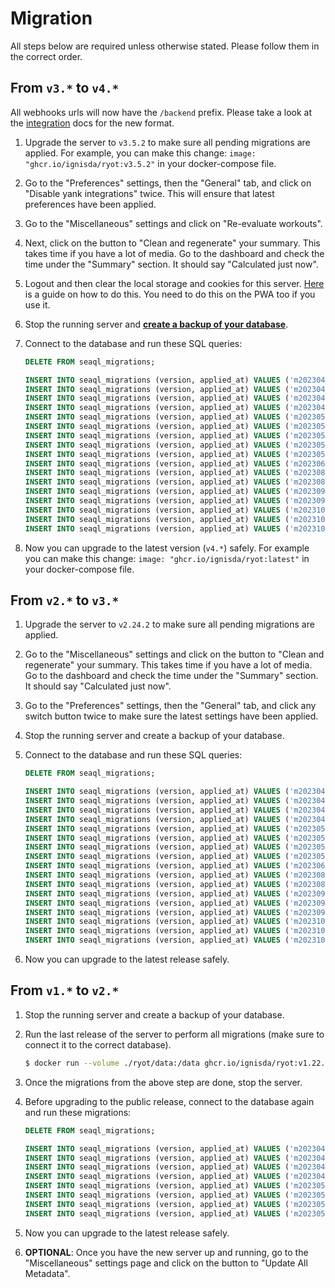 # Migration

All steps below are required unless otherwise stated. Please follow them in the correct
order.

## From `v3.*` to `v4.*`

All webhooks urls will now have the `/backend` prefix. Please take a look at the
[integration](./integrations#sink-plugins) docs for the new format.

1. Upgrade the server to `v3.5.2` to make sure all pending migrations are applied. For example,
   you can make this change: `image: "ghcr.io/ignisda/ryot:v3.5.2"` in your docker-compose file.

2. Go to the "Preferences" settings, then the "General" tab, and click on "Disable yank
   integrations" twice. This will ensure that latest preferences have been applied.

3. Go to the "Miscellaneous" settings and click on "Re-evaluate workouts".

4. Next, click on the button to "Clean and regenerate" your summary. This takes time if
   you have a lot of media. Go to the dashboard and check the time under the "Summary"
   section. It should say "Calculated just now".

5. Logout and then clear the local storage and cookies for this server.
   [Here](https://intercom.help/scoutpad/en/articles/3478364-how-to-clear-local-storage-of-web-browser)
   is a guide on how to do this. You need to do this on the PWA too if you use it.

6. Stop the running server and [**create a backup of your database**](https://simplebackups.com/blog/docker-postgres-backup-restore-guide-with-examples/).

7. Connect to the database and run these SQL queries:
   ```sql
   DELETE FROM seaql_migrations;

   INSERT INTO seaql_migrations (version, applied_at) VALUES ('m20230410_create_metadata', 1684693316);
   INSERT INTO seaql_migrations (version, applied_at) VALUES ('m20230413_create_person', 1684693316);
   INSERT INTO seaql_migrations (version, applied_at) VALUES ('m20230417_create_user', 1684693316);
   INSERT INTO seaql_migrations (version, applied_at) VALUES ('m20230419_create_seen', 1684693316);
   INSERT INTO seaql_migrations (version, applied_at) VALUES ('m20230501_create_metadata_group', 1697640078);
   INSERT INTO seaql_migrations (version, applied_at) VALUES ('m20230502_create_genre', 1684693316);
   INSERT INTO seaql_migrations (version, applied_at) VALUES ('m20230504_create_collection', 1684693316);
   INSERT INTO seaql_migrations (version, applied_at) VALUES ('m20230505_create_review', 1684693316);
   INSERT INTO seaql_migrations (version, applied_at) VALUES ('m20230509_create_import_report', 1684693316);
   INSERT INTO seaql_migrations (version, applied_at) VALUES ('m20230622_create_exercise', 1697640078);
   INSERT INTO seaql_migrations (version, applied_at) VALUES ('m20230804_create_user_measurement', 1697640078);
   INSERT INTO seaql_migrations (version, applied_at) VALUES ('m20230819_create_workout', 1697640078);
   INSERT INTO seaql_migrations (version, applied_at) VALUES ('m20230901_create_partial_metadata', 1697640078);
   INSERT INTO seaql_migrations (version, applied_at) VALUES ('m20230912_create_calendar_event', 1697640078);
   INSERT INTO seaql_migrations (version, applied_at) VALUES ('m20231003_create_partial_metadata_to_person', 1697640078);
   INSERT INTO seaql_migrations (version, applied_at) VALUES ('m20231016_create_collection_to_entity', 1697640078);
   INSERT INTO seaql_migrations (version, applied_at) VALUES ('m20231017_create_user_to_entity', 1697640078);
   ```

8. Now you can upgrade to the latest version (`v4.*`) safely. For example you can make this
   change: `image: "ghcr.io/ignisda/ryot:latest"` in your docker-compose file.

## From `v2.*` to `v3.*`

1. Upgrade the server to `v2.24.2` to make sure all pending migrations are applied.

2. Go to the "Miscellaneous" settings and click on the button to "Clean and regenerate"
   your summary. This takes time if you have a lot of media. Go to the dashboard and check
   the time under the "Summary" section. It should say "Calculated just now".

3. Go to the "Preferences" settings, then the "General" tab, and click any switch button
   twice to make sure the latest settings have been applied.

4. Stop the running server and create a backup of your database.

5. Connect to the database and run these SQL queries:
   ```sql
   DELETE FROM seaql_migrations;

   INSERT INTO seaql_migrations (version, applied_at) VALUES ('m20230410_create_metadata', 1684693316);
   INSERT INTO seaql_migrations (version, applied_at) VALUES ('m20230413_create_person', 1684693316);
   INSERT INTO seaql_migrations (version, applied_at) VALUES ('m20230417_create_user', 1684693316);
   INSERT INTO seaql_migrations (version, applied_at) VALUES ('m20230419_create_seen', 1684693316);
   INSERT INTO seaql_migrations (version, applied_at) VALUES ('m20230502_create_genre', 1684693316);
   INSERT INTO seaql_migrations (version, applied_at) VALUES ('m20230505_create_review', 1684693316);
   INSERT INTO seaql_migrations (version, applied_at) VALUES ('m20230507_create_collection', 1684693316);
   INSERT INTO seaql_migrations (version, applied_at) VALUES ('m20230509_create_import_report', 1684693316);
   INSERT INTO seaql_migrations (version, applied_at) VALUES ('m20230622_create_exercise', 1697640078);
   INSERT INTO seaql_migrations (version, applied_at) VALUES ('m20230804_create_user_measurement', 1697640078);
   INSERT INTO seaql_migrations (version, applied_at) VALUES ('m20230819_create_workout', 1697640078);
   INSERT INTO seaql_migrations (version, applied_at) VALUES ('m20230901_create_metadata_group', 1697640078);
   INSERT INTO seaql_migrations (version, applied_at) VALUES ('m20230901_create_partial_metadata', 1697640078);
   INSERT INTO seaql_migrations (version, applied_at) VALUES ('m20230912_create_calendar_event', 1697640078);
   INSERT INTO seaql_migrations (version, applied_at) VALUES ('m20231003_create_partial_metadata_to_person', 1697640078);
   INSERT INTO seaql_migrations (version, applied_at) VALUES ('m20231016_create_collection_to_entity', 1697640078);
   INSERT INTO seaql_migrations (version, applied_at) VALUES ('m20231017_create_user_to_entity', 1697640078);
   ```

6. Now you can upgrade to the latest release safely.

## From `v1.*` to `v2.*`

1. Stop the running server and create a backup of your database.

2. Run the last release of the server to perform all migrations (make sure to connect it to the correct database).
   ```bash
   $ docker run --volume ./ryot/data:/data ghcr.io/ignisda/ryot:v1.22.1
   ```

3. Once the migrations from the above step are done, stop the server.

4. Before upgrading to the public release, connect to the database again and run these migrations:
   ```sql
   DELETE FROM seaql_migrations;

   INSERT INTO seaql_migrations (version, applied_at) VALUES ('m20230410_create_metadata', 1684693316);
   INSERT INTO seaql_migrations (version, applied_at) VALUES ('m20230412_create_creator', 1684693316);
   INSERT INTO seaql_migrations (version, applied_at) VALUES ('m20230417_create_user', 1684693316);
   INSERT INTO seaql_migrations (version, applied_at) VALUES ('m20230419_create_seen', 1684693316);
   INSERT INTO seaql_migrations (version, applied_at) VALUES ('m20230502_create_genre', 1684693316);
   INSERT INTO seaql_migrations (version, applied_at) VALUES ('m20230505_create_review', 1684693316);
   INSERT INTO seaql_migrations (version, applied_at) VALUES ('m20230507_create_collection', 1684693316);
   INSERT INTO seaql_migrations (version, applied_at) VALUES ('m20230509_create_import_report', 1684693316);
   ```

5. Now you can upgrade to the latest release safely.

6. **OPTIONAL**: Once you have the new server up and running, go to the "Miscellaneous" settings page and click on the button to "Update All Metadata".
